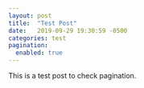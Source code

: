 ```yaml
---
layout: post
title:  "Test Post"
date:   2019-09-29 19:30:59 -0500
categories: test
pagination:
  enabled: true
---
```

This is a test post to check pagination.